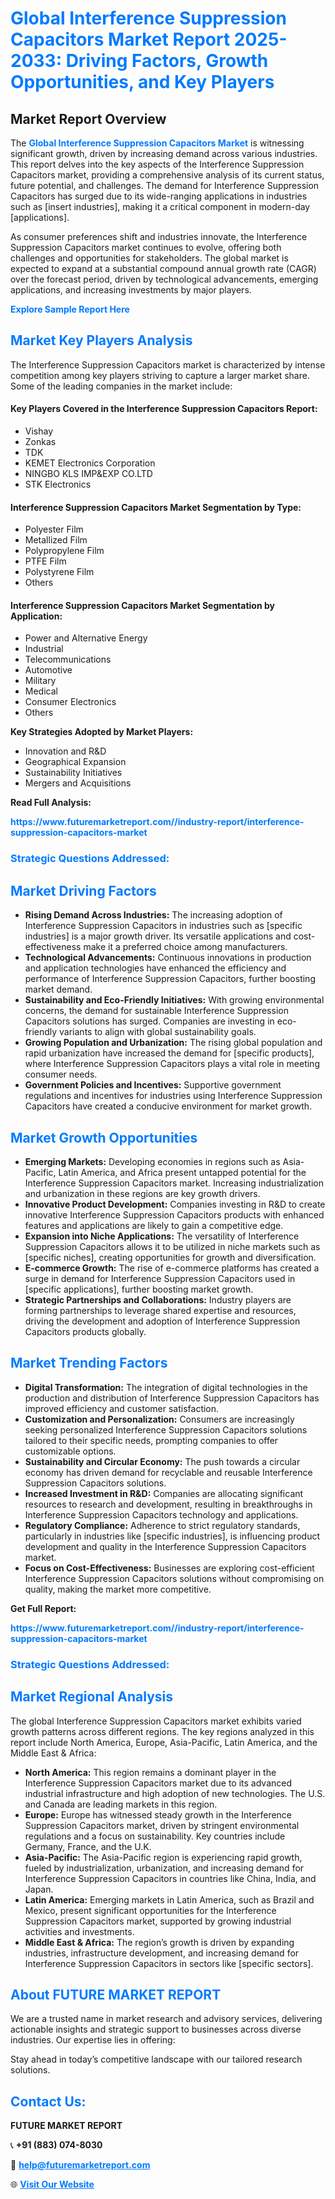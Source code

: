 <h1 style="color: #007BFF;">Global Interference Suppression Capacitors Market Report 2025-2033: Driving Factors, Growth Opportunities, and Key Players</h1>

<section id="overview">
<h2>Market Report Overview</h2>
<p>The <a href="https://www.futuremarketreport.com//industry-report/interference-suppression-capacitors-market" style="color: #007BFF; text-decoration: none;"><strong>Global Interference Suppression Capacitors Market</strong></a> is witnessing significant growth, driven by increasing demand across various industries. This report delves into the key aspects of the Interference Suppression Capacitors market, providing a comprehensive analysis of its current status, future potential, and challenges. The demand for Interference Suppression Capacitors has surged due to its wide-ranging applications in industries such as [insert industries], making it a critical component in modern-day [applications].</p>
<p>As consumer preferences shift and industries innovate, the Interference Suppression Capacitors market continues to evolve, offering both challenges and opportunities for stakeholders. The global market is expected to expand at a substantial compound annual growth rate (CAGR) over the forecast period, driven by technological advancements, emerging applications, and increasing investments by major players.</p>
</section>

<section id="overview">
<p><a href="https://www.futuremarketreport.com//request-sample/reportId=81909" style="color: #007BFF; text-decoration: none;"><strong>Explore Sample Report Here</strong></a></p>
</section>

<section id="key-players">
<h2 style="color: #007BFF;">Market Key Players Analysis</h2>
<p>The Interference Suppression Capacitors market is characterized by intense competition among key players striving to capture a larger market share. Some of the leading companies in the market include:</p>
<h4>Key Players Covered in the Interference Suppression Capacitors Report:</h4>
<ul><li>Vishay</li><li>Zonkas</li><li>TDK</li><li>KEMET Electronics Corporation</li><li>NINGBO KLS IMP&amp;EXP CO.LTD</li><li>STK Electronics</li></ul>
<h4>Interference Suppression Capacitors Market Segmentation by Type:</h4>
<ul><li>Polyester Film</li><li>Metallized Film</li><li>Polypropylene Film</li><li>PTFE Film</li><li>Polystyrene Film</li><li>Others</li></ul>

<h4>Interference Suppression Capacitors Market Segmentation by Application:</h4>
<ul><li>Power and Alternative Energy</li><li>Industrial</li><li>Telecommunications</li><li>Automotive</li><li>Military</li><li>Medical</li><li>Consumer Electronics</li><li>Others</li></ul>
<p><strong>Key Strategies Adopted by Market Players:</strong></p>
<ul>
<li>Innovation and R&D</li>
<li>Geographical Expansion</li>
<li>Sustainability Initiatives</li>
<li>Mergers and Acquisitions</li>
</ul>
</section>

<section>
<p><strong>Read Full Analysis: </strong></p><a href="https://www.futuremarketreport.com//industry-report/interference-suppression-capacitors-market" style="color: #007BFF; text-decoration: none;"><strong>https://www.futuremarketreport.com//industry-report/interference-suppression-capacitors-market</strong></a>
<h3 style="color: #007BFF;">Strategic Questions Addressed:</h3>
</section>

<section id="driving-factors">
<h2 style="color: #007BFF;">Market Driving Factors</h2>
<ul>
<li><strong>Rising Demand Across Industries:</strong> The increasing adoption of Interference Suppression Capacitors in industries such as [specific industries] is a major growth driver. Its versatile applications and cost-effectiveness make it a preferred choice among manufacturers.</li>
<li><strong>Technological Advancements:</strong> Continuous innovations in production and application technologies have enhanced the efficiency and performance of Interference Suppression Capacitors, further boosting market demand.</li>
<li><strong>Sustainability and Eco-Friendly Initiatives:</strong> With growing environmental concerns, the demand for sustainable Interference Suppression Capacitors solutions has surged. Companies are investing in eco-friendly variants to align with global sustainability goals.</li>
<li><strong>Growing Population and Urbanization:</strong> The rising global population and rapid urbanization have increased the demand for [specific products], where Interference Suppression Capacitors plays a vital role in meeting consumer needs.</li>
<li><strong>Government Policies and Incentives:</strong> Supportive government regulations and incentives for industries using Interference Suppression Capacitors have created a conducive environment for market growth.</li>
</ul>
</section>

<section id="growth-opportunities">
<h2 style="color: #007BFF;">Market Growth Opportunities</h2>
<ul>
<li><strong>Emerging Markets:</strong> Developing economies in regions such as Asia-Pacific, Latin America, and Africa present untapped potential for the Interference Suppression Capacitors market. Increasing industrialization and urbanization in these regions are key growth drivers.</li>
<li><strong>Innovative Product Development:</strong> Companies investing in R&D to create innovative Interference Suppression Capacitors products with enhanced features and applications are likely to gain a competitive edge.</li>
<li><strong>Expansion into Niche Applications:</strong> The versatility of Interference Suppression Capacitors allows it to be utilized in niche markets such as [specific niches], creating opportunities for growth and diversification.</li>
<li><strong>E-commerce Growth:</strong> The rise of e-commerce platforms has created a surge in demand for Interference Suppression Capacitors used in [specific applications], further boosting market growth.</li>
<li><strong>Strategic Partnerships and Collaborations:</strong> Industry players are forming partnerships to leverage shared expertise and resources, driving the development and adoption of Interference Suppression Capacitors products globally.</li>
</ul>
</section>

<section id="trending-factors">
<h2 style="color: #007BFF;">Market Trending Factors</h2>
<ul>
<li><strong>Digital Transformation:</strong> The integration of digital technologies in the production and distribution of Interference Suppression Capacitors has improved efficiency and customer satisfaction.</li>
<li><strong>Customization and Personalization:</strong> Consumers are increasingly seeking personalized Interference Suppression Capacitors solutions tailored to their specific needs, prompting companies to offer customizable options.</li>
<li><strong>Sustainability and Circular Economy:</strong> The push towards a circular economy has driven demand for recyclable and reusable Interference Suppression Capacitors solutions.</li>
<li><strong>Increased Investment in R&D:</strong> Companies are allocating significant resources to research and development, resulting in breakthroughs in Interference Suppression Capacitors technology and applications.</li>
<li><strong>Regulatory Compliance:</strong> Adherence to strict regulatory standards, particularly in industries like [specific industries], is influencing product development and quality in the Interference Suppression Capacitors market.</li>
<li><strong>Focus on Cost-Effectiveness:</strong> Businesses are exploring cost-efficient Interference Suppression Capacitors solutions without compromising on quality, making the market more competitive.</li>
</ul>
</section>

<section>
<p><strong>Get Full Report: </strong></p><a href="https://www.futuremarketreport.com//industry-report/interference-suppression-capacitors-market" style="color: #007BFF; text-decoration: none;"><strong>https://www.futuremarketreport.com//industry-report/interference-suppression-capacitors-market</strong></a>
<h3 style="color: #007BFF;">Strategic Questions Addressed:</h3>
</section>


<section id="regional-analysis">
<h2 style="color: #007BFF;">Market Regional Analysis</h2>
<p>The global Interference Suppression Capacitors market exhibits varied growth patterns across different regions. The key regions analyzed in this report include North America, Europe, Asia-Pacific, Latin America, and the Middle East & Africa:</p>
<ul>
<li><strong>North America:</strong> This region remains a dominant player in the Interference Suppression Capacitors market due to its advanced industrial infrastructure and high adoption of new technologies. The U.S. and Canada are leading markets in this region.</li>
<li><strong>Europe:</strong> Europe has witnessed steady growth in the Interference Suppression Capacitors market, driven by stringent environmental regulations and a focus on sustainability. Key countries include Germany, France, and the U.K.</li>
<li><strong>Asia-Pacific:</strong> The Asia-Pacific region is experiencing rapid growth, fueled by industrialization, urbanization, and increasing demand for Interference Suppression Capacitors in countries like China, India, and Japan.</li>
<li><strong>Latin America:</strong> Emerging markets in Latin America, such as Brazil and Mexico, present significant opportunities for the Interference Suppression Capacitors market, supported by growing industrial activities and investments.</li>
<li><strong>Middle East & Africa:</strong> The region’s growth is driven by expanding industries, infrastructure development, and increasing demand for Interference Suppression Capacitors in sectors like [specific sectors].</li>
</ul>
</section>

<footer>
<h2 style="color: #007BFF;">About FUTURE MARKET REPORT</h2>
<p>We are a trusted name in market research and advisory services, delivering actionable insights and strategic support to businesses across diverse industries. Our expertise lies in offering:</p>

<p>Stay ahead in today’s competitive landscape with our tailored research solutions.</p>

<h2 style="color: #007BFF;">Contact Us:</h2>
<p><strong>FUTURE MARKET REPORT</strong></p>
<p>📞 <strong>+91 (883) 074-8030</strong></p>
<p>📧 <strong><a href="mailto:help@futuremarketreport.com" style="color: #007BFF;">help@futuremarketreport.com</a></strong></p>
<p>🌐 <strong><a href="https://www.futuremarketreport.com/" style="color: #007BFF;">Visit Our Website</a></strong></p>
</footer>